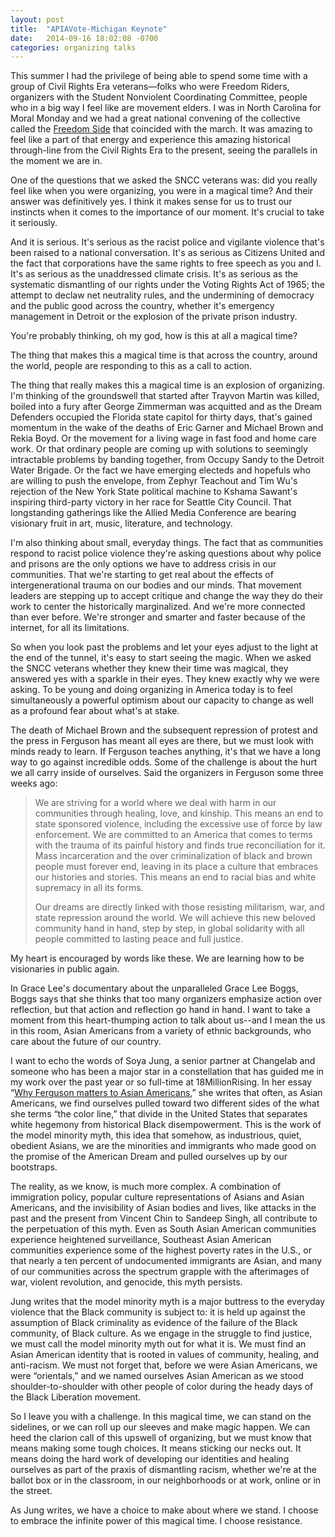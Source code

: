 ```yaml
---
layout: post
title:  "APIAVote-Michigan Keynote"
date:   2014-09-16 18:02:08 -0700
categories: organizing talks
---
```

This summer I had the privilege of being able to spend some time with a group of Civil Rights Era veterans—folks who were Freedom Riders, organizers with the Student Nonviolent Coordinating Committee, people who in a big way I feel like are movement elders. I was in North Carolina for Moral Monday and we had a great national convening of the collective called the <a href="http://freedomside.org">Freedom Side</a> that coincided with the march. It was amazing to feel like a part of that energy and experience this amazing historical through-line from the Civil Rights Era to the present, seeing the parallels in the moment we are in.

One of the questions that we asked the SNCC veterans was: did you really feel like when you were organizing, you were in a magical time? And their answer was definitively yes. I think it makes sense for us to trust our instincts when it comes to the importance of our moment. It's crucial to take it seriously.

And it is serious. It's serious as the racist police and vigilante violence that's been raised to a national conversation. It's as serious as Citizens United and the fact that corporations have the same rights to free speech as you and I. It's as serious as the unaddressed climate crisis. It's as serious as the systematic dismantling of our rights under the Voting Rights Act of 1965; the attempt to declaw net neutrality rules, and the undermining of democracy and the public good across the country, whether it's emergency management in Detroit or the explosion of the private prison industry.

You're probably thinking, oh my god, how is this at all a magical time?

The thing that makes this a magical time is that across the country, around the world, people are responding to this as a call to action.

The thing that really makes this a magical time is an explosion of organizing. I'm thinking of the groundswell that started after Trayvon Martin was killed, boiled into a fury after George Zimmerman was acquitted and as the Dream Defenders occupied the Florida state capitol for thirty days, that's gained momentum in the wake of the deaths of Eric Garner and Michael Brown and Rekia Boyd. Or the movement for a living wage in fast food and home care work. Or that ordinary people are coming up with solutions to seemingly intractable problems by banding together, from Occupy Sandy to the Detroit Water Brigade. Or the fact we have emerging electeds and hopefuls who are willing to push the envelope, from Zephyr Teachout and Tim Wu's rejection of the New York State political machine to Kshama Sawant's inspiring third-party victory in her race for Seattle City Council. That longstanding gatherings like the Allied Media Conference are bearing visionary fruit in art, music, literature, and technology.

I'm also thinking about small, everyday things. The fact that as communities respond to racist police violence they're asking questions about why police and prisons are the only options we have to address crisis in our communities. That we're starting to get real about the effects of intergenerational trauma on our bodies and our minds. That movement leaders are stepping up to accept critique and change the way they do their work to center the historically marginalized. And we're more connected than ever before. We're stronger and smarter and faster because of the internet, for all its limitations.

So when you look past the problems and let your eyes adjust to the light at the end of the tunnel, it's easy to start seeing the magic. When we asked the SNCC veterans whether they knew their time was magical, they answered yes with a sparkle in their eyes. They knew exactly why we were asking. To be young and doing organizing in America today is to feel simultaneously a powerful optimism about our capacity to change as well as a profound fear about what's at stake.

The death of Michael Brown and the subsequent repression of protest and the press in Ferguson has meant all eyes are there, but we must look with minds ready to learn. If Ferguson teaches anything, it's that we have a long way to go against incredible odds. Some of the challenge is about the hurt we all carry inside of ourselves. Said the organizers in Ferguson some three weeks ago:
<blockquote>We are striving for a world where we deal with harm in our communities through healing, love, and kinship. This means an end to state sponsored violence, including the excessive use of force by law enforcement. We are committed to an America that comes to terms with the trauma of its painful history and finds true reconciliation for it. Mass incarceration and the over criminalization of black and brown people must forever end, leaving in its place a culture that embraces our histories and stories. This means an end to racial bias and white supremacy in all its forms.

Our dreams are directly linked with those resisting militarism, war, and state repression around the world. We will achieve this new beloved community hand in hand, step by step, in global solidarity with all people committed to lasting peace and full justice.</blockquote>
My heart is encouraged by words like these. We are learning how to be visionaries in public again.

In Grace Lee's documentary about the unparalleled Grace Lee Boggs, Boggs says that she thinks that too many organizers emphasize action over reflection, but that action and reflection go hand in hand. I want to take a moment from this heart-thumping action to talk about us--and I mean the us in this room, Asian Americans from a variety of ethnic backgrounds, who care about the future of our country.

I want to echo the words of Soya Jung, a senior partner at Changelab and someone who has been a major star in a constellation that has guided me in my work over the past year or so full-time at 18MillionRising. In her essay “<a href="www.racefiles.com/2014/08/20/why-ferguson-matters-to-asian-americans/">Why Ferguson matters to Asian Americans</a>,” she writes that often, as Asian Americans, we find ourselves pulled toward two different sides of the what she terms “the color line,” that divide in the United States that separates white hegemony from historical Black disempowerment. This is the work of the model minority myth, this idea that somehow, as industrious, quiet, obedient Asians, we are the minorities and immigrants who made good on the promise of the American Dream and pulled ourselves up by our bootstraps.

The reality, as we know, is much more complex. A combination of immigration policy, popular culture representations of Asians and Asian Americans, and the invisibility of Asian bodies and lives, like attacks in the past and the present from Vincent Chin to Sandeep Singh, all contribute to the perpetuation of this myth. Even as South Asian American communities experience heightened surveillance, Southeast Asian American communities experience some of the highest poverty rates in the U.S., or that nearly a ten percent of undocumented immigrants are Asian, and many of our communities across the spectrum grapple with the afterimages of war, violent revolution, and genocide, this myth persists.

Jung writes that the model minority myth is a major buttress to the everyday violence that the Black community is subject to: it is held up against the assumption of Black criminality as evidence of the failure of the Black community, of Black culture. As we engage in the struggle to find justice, we must call the model minority myth out for what it is. We must find an Asian American identity that is rooted in values of community, healing, and anti-racism. We must not forget that, before we were Asian Americans, we were “orientals,” and we named ourselves Asian American as we stood shoulder-to-shoulder with other people of color during the heady days of the Black Liberation movement.

So I leave you with a challenge. In this magical time, we can stand on the sidelines, or we can roll up our sleeves and make magic happen. We can heed the clarion call of this upswell of organizing, but we must know that means making some tough choices. It means sticking our necks out. It means doing the hard work of developing our identities and healing ourselves as part of the praxis of dismantling racism, whether we're at the ballot box or in the classroom, in our neighborhoods or at work, online or in the street.

As Jung writes, we have a choice to make about where we stand. I choose to embrace the infinite power of this magical time. I choose resistance.